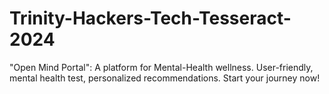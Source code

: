 # Trinity-Hackers-Tech-Tesseract-2024
"Open Mind Portal": A platform for Mental-Health wellness. User-friendly, mental health test, personalized recommendations. Start your journey now!
